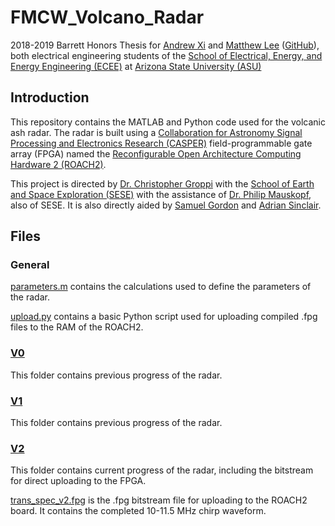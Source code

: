 # FMCW_Volcano_Radar
2018-2019 Barrett Honors Thesis for [Andrew Xi](mailto:andrew.xi@asu.edu) and [Matthew Lee](mailto:matthewlee@asu.edu) ([GitHub](https://github.com/Thisismatt)), both electrical engineering students of the [School of Electrical, Energy, and Energy Engineering (ECEE)](https://ecee.engineering.asu.edu/) at [Arizona State University (ASU)](https://asu.edu)

## Introduction

This repository contains the MATLAB and Python code used for the volcanic ash radar. The radar is built using a
[Collaboration for Astronomy Signal Processing and Electronics Research (CASPER)](https://casper.berkeley.edu/wiki/Main_Page) field-programmable gate array
(FPGA) named the [Reconfigurable Open Architecture Computing Hardware 2 (ROACH2)](https://casper.berkeley.edu/wiki/ROACH2).

This project is directed by [Dr. Christopher Groppi](mailto:cgroppi@asu.edu) with the [School of Earth and Space Exploration (SESE)](https://sese.asu.edu/) with the assistance of [Dr. Philip Mauskopf](mailto:philip.mauskopf@asu.edu), also of SESE. It is also directly aided by [Samuel Gordon](mailto:sbg2133@gmail.com) and [Adrian Sinclair](mailto:aksincla@asu.edu).

## Files

### General

[parameters.m](parameters.m) contains the calculations used to define the parameters of the radar.

[upload.py](upload.py) contains a basic Python script used for uploading compiled .fpg files to the RAM of the ROACH2.

### [V0](v0)

This folder contains previous progress of the radar.

### [V1](v1)

This folder contains previous progress of the radar.

### [V2](v2)

This folder contains current progress of the radar, including the bitstream for direct uploading to the FPGA.

[trans_spec_v2.fpg](v1/trans_spec_v2.fpg) is the .fpg bitstream file for uploading to the ROACH2 board. It contains the completed 10-11.5 MHz chirp waveform.
